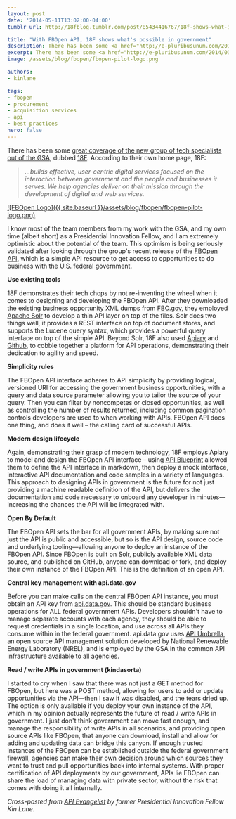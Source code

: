 ```yaml
---
layout: post
date: '2014-05-11T13:02:00-04:00'
tumblr_url: http://18fblog.tumblr.com/post/85434416767/18f-shows-what-is-possible-in-government-with-fbopen

title: "With FBOpen API, 18F shows what's possible in government"
description: There has been some <a href="http://e-pluribusunum.com/2014/03/12/at-18f-in-gsa-u-s-seeks-to-tap-the-success-of-the-u-k-s-government-digital-services/">great coverage of the new group of tech specialists out of the GSA</a>, dubbed <a href="https://18f.gsa.gov/">18F</a>.
excerpt: There has been some <a href="http://e-pluribusunum.com/2014/03/12/at-18f-in-gsa-u-s-seeks-to-tap-the-success-of-the-u-k-s-government-digital-services/">great coverage of the new group of tech specialists out of the GSA</a>, dubbed <a href="https://18f.gsa.gov/">18F</a>.
image: /assets/blog/fbopen/fbopen-pilot-logo.png

authors:
- kinlane

tags:
- fbopen
- procurement
- acquisition services
- api
- best practices
hero: false
---
```


There has been some [great coverage of the new group of tech specialists
out of the
GSA](http://e-pluribusunum.com/2014/03/12/at-18f-in-gsa-u-s-seeks-to-tap-the-success-of-the-u-k-s-government-digital-services/),
dubbed [18F](https://18f.gsa.gov/). According to their own home page,
18F:

> *...builds effective, user-centric digital services focused on the
> interaction between government and the people and businesses it
> serves. We help agencies deliver on their mission through the
> development of digital and web services.*

[![FBOpen
Logo]({{ site.baseurl }}/assets/blog/fbopen/fbopen-pilot-logo.png)](https://fbopen.gsa.gov)

I know most of the team members from my work with the GSA, and my own
time (albeit short) as a Presidential Innovation Fellow, and I am
extremely optimistic about the potential of the team. This optimism is
being seriously validated after looking through the group's recent
release of the [FBOpen API](http://docs.fbopen.apiary.io), which is a
simple API resource to get access to opportunities to do business with
the U.S. federal government.

**Use existing tools**

18F demonstrates their tech chops by not re-inventing the wheel when it
comes to designing and developing the FBOpen API. After they downloaded
the existing business opportunity XML dumps from
[FBO.gov](https://www.fbo.gov), they employed [Apache
Solr](https://lucene.apache.org/solr/) to develop a thin API layer on
top of the files. Solr does two things well, it provides a REST
interface on top of document stores, and supports the Lucene query
syntax, which provides a powerful query interface on top of the simple
API. Beyond Solr, 18F also used [Apiary](https://apiary.io) and
[Github](https://github.com), to cobble together a platform for API
operations, demonstrating their dedication to agility and speed.

**Simplicity rules**

The FBOpen API interface adheres to API simplicity by providing
logical, versioned URI for accessing the government business
opportunities, with a query and data source parameter allowing you to
tailor the source of your query. Then you can filter by noncompetes or
closed opportunities, as well as controlling the number of results
returned, including common pagination controls developers are used to
when working with APIs. FBOpen API does one thing, and does it well –
the calling card of successful APIs.

**Modern design lifecycle**

Again, demonstrating their grasp of modern technology, 18F employs
Apiary to model and design the FBOpen API interface – using [API
Blueprint](https://apiblueprint.org) allowed them to define the API
interface in markdown, then deploy a mock interface, interactive API
documentation and code samples in a variety of languages. This approach
to designing APIs in government is the future for not just providing a
machine readable definition of the API, but delivers the documentation
and code necessary to onboard any developer in minutes—increasing the
chances the API will be integrated with.

**Open By Default**

The FBOpen API sets the bar for all government APIs, by making sure not
just the API is public and accessible, but so is the API design, source
code and underlying tooling—allowing anyone to deploy an instance of the
FBOpen API. Since FBOpen is built on Solr, publicly available XML data
source, and published on GitHub, anyone can download or fork, and deploy
their own instance of the FBOpen API. This is the definition of an open
API.

**Central key management with api.data.gov**

Before you can make calls on the central FBOpen API instance, you must
obtain an API key from [api.data.gov](https://api.data.gov). This should
be standard business operations for ALL federal government APIs.
Developers shouldn't have to manage separate accounts with each agency,
they should be able to request credentials in a single location, and use
across all APIs they consume within in the federal government.
api.data.gov uses [API Umbrella](https://github.com/NREL/api-umbrella),
an open source API management solution developed by National Renewable
Energy Laboratory (NREL), and is employed by the GSA in the common API
infrastructure available to all agencies.

**Read / write APIs in government (kindasorta)**

I started to cry when I saw that there was not just a GET method for
FBOpen, but here was a POST method, allowing for users to add or update
opportunities via the API—then I saw it was disabled, and the tears
dried up. The option is only available if you deploy your own instance
of the API, which in my opinion actually represents the future of read /
write APIs in government. I just don't think government can move fast
enough, and manage the responsibility of write APIs in all scenarios,
and providing open source APIs like FBOpen, that anyone can download,
install and allow for adding and updating data can bridge this canyon.
If enough trusted instances of the FBOpen can be established outside the
federal government firewall, agencies can make their own decision around
which sources they want to trust and pull opportunities back into
internal systems. With proper certification of API deployments by our
government, APIs lie FBOpen can share the load of managing data with
private sector, without the risk that comes with doing it all
internally.

*Cross-posted from [API Evangelist](https://apievangelist.com/2014/04/08/18f-shows-what-is-possible-in-government-with-fbopen-api/) by former Presidential Innovation Fellow Kin Lane.*
